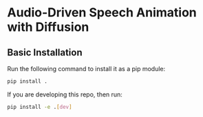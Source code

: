 # Audio-Driven Speech Animation with Diffusion

## Basic Installation

Run the following command to install it as a pip module:

```bash
pip install .
```

If you are developing this repo, then run:

```bash
pip install -e .[dev]
```
